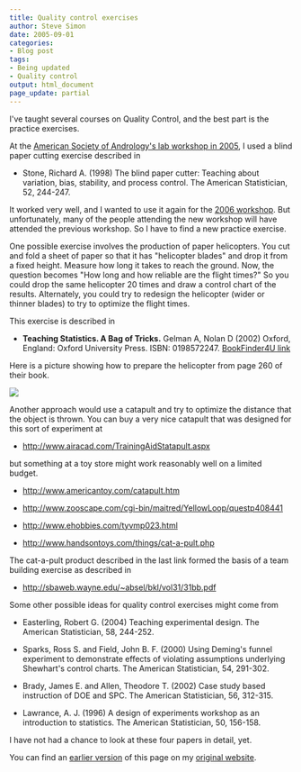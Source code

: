 ```yaml
---
title: Quality control exercises
author: Steve Simon
date: 2005-09-01
categories:
- Blog post
tags:
- Being updated
- Quality control
output: html_document
page_update: partial
---
```


I've taught several courses on Quality Control, and the best part is the practice exercises.

<!---More--->

At the [American Society of Andrology's lab workshop in 2005](http://www.andrologysociety.com/meetings/alw.program2005.asp), I used a blind paper cutting exercise described in

- Stone, Richard A. (1998) The blind paper cutter: Teaching about variation, bias, stability, and process control. The American Statistician, 52, 244-247.

It worked very well, and I wanted to use it again for the [2006 workshop](http://www.andrologysociety.com/meetings/future.aspx). But unfortunately, many of the people attending the new workshop will have attended the previous workshop. So I have to find a new practice exercise.

One possible exercise involves the production of paper helicopters. You cut and fold a sheet of paper so that it has "helicopter blades" and drop it from a fixed height. Measure how long it takes to reach the ground. Now, the question becomes "How long and how reliable are the flight times?" So you could drop the same helicopter 20 times and draw a control chart of the results. Alternately, you could try to redesign the helicopter (wider or thinner blades) to try to optimize the flight times.

This exercise is described in

- **Teaching Statistics. A Bag of Tricks.** Gelman A, Nolan D (2002) Oxford, England: Oxford University Press. ISBN: 0198572247. [BookFinder4U link](http://www.bookfinder4u.com/detail/0198572247.html)

Here is a picture showing how to prepare the helicopter from page 260 of their book.

![](http://www.pmean.com/weblog/images/QualityExercise1.jpg)

Another approach would use a catapult and try to optimize the distance that the object is thrown. You can buy a very nice catapult that was designed for this sort of experiment at

- <http://www.airacad.com/TrainingAidStatapult.aspx>

but something at a toy store might work reasonably well on a limited budget.

- <http://www.americantoy.com/catapult.htm>

- <http://www.zooscape.com/cgi-bin/maitred/YellowLoop/questp408441>

- <http://www.ehobbies.com/tyvmp023.html>

- <http://www.handsontoys.com/things/cat-a-pult.php>

The cat-a-pult product described in the last link formed the basis of a team building exercise as described in

- <http://sbaweb.wayne.edu/~absel/bkl/vol31/31bb.pdf>

Some other possible ideas for quality control exercises might come from

- Easterling, Robert G. (2004) Teaching experimental design. The   American Statistician, 58, 244-252.

- Sparks, Ross S. and Field, John B. F. (2000) Using Deming's funnel experiment to demonstrate effects of violating assumptions   underlying Shewhart's control charts. The American Statistician, 54, 291-302.

- Brady, James E. and Allen, Theodore T. (2002) Case study based instruction of DOE and SPC. The American Statistician, 56, 312-315.

- Lawrance, A. J. (1996) A design of experiments workshop as an introduction to statistics. The American Statistician, 50, 156-158.

I have not had a chance to look at these four papers in detail, yet.

You can find an [earlier version][sim1] of this page on my [original website][sim2].


[sim1]: http://www.pmean.com/05/QualityControlExercises.html
[sim2]: http://www.pmean.com/original_site.html
